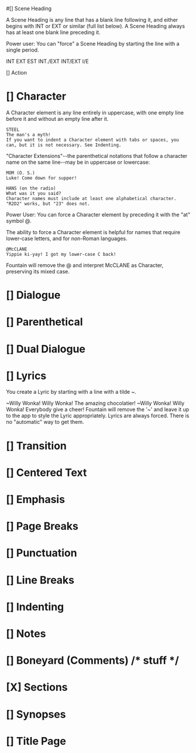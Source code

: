 ﻿

#[] Scene Heading

A Scene Heading is any line that has a blank line following it, and either begins with INT or EXT or similar (full list below). 
A Scene Heading always has at least one blank line preceding it.

Power user: You can "force" a Scene Heading by starting the line with a single period.

INT
EXT
EST
INT./EXT
INT/EXT
I/E

[] Action

# [] Character
A Character element is any line entirely in uppercase, with one empty line before it and without an empty line after it.

```
STEEL
The man's a myth!
If you want to indent a Character element with tabs or spaces, you can, but it is not necessary. See Indenting.
```

"Character Extensions"--the parenthetical notations that follow a character name on the same line--may be in uppercase or lowercase:

```
MOM (O. S.)
Luke! Come down for supper!

HANS (on the radio)
What was it you said?
Character names must include at least one alphabetical character. "R2D2" works, but "23" does not.
```
Power User: You can force a Character element by preceding it with the "at" symbol @.

The ability to force a Character element is helpful for names that require lower-case letters, and for non-Roman languages.

```
@McCLANE
Yippie ki-yay! I got my lower-case C back!
```
Fountain will remove the @ and interpret McCLANE as Character, preserving its mixed case.

# [] Dialogue
# [] Parenthetical
# [] Dual Dialogue

# [] Lyrics

You create a Lyric by starting with a line with a tilde ~.

~Willy Wonka! Willy Wonka! The amazing chocolatier!
~Willy Wonka! Willy Wonka! Everybody give a cheer!
Fountain will remove the '~' and leave it up to the app to style the Lyric appropriately. Lyrics are always forced. There is no "automatic" way to get them.

# [] Transition
# [] Centered Text
# [] Emphasis
# [] Page Breaks
# [] Punctuation
# [] Line Breaks
# [] Indenting
# [] Notes
# [] Boneyard (Comments) /* stuff */
# [X] Sections
# [] Synopses


# [] Title Page
